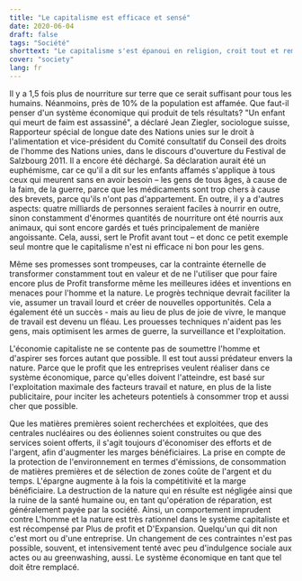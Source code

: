 ```yaml
---
title: "Le capitalisme est efficace et sensé"
date: 2020-06-04
draft: false
tags: "Société"
shorttext: "Le capitalisme s'est épanoui en religion, croit tout et remet peu en question, ce qui n'est pas seulement démontré par les protestations mondiales."
cover: "society"
lang: fr
---
```


Il y a 1,5 fois plus de nourriture sur terre que ce serait suffisant pour tous les humains. Néanmoins, près de 10% de la population est affamée. Que faut-il penser d'un système économique qui produit de tels résultats? "Un enfant qui meurt de faim est assassiné", a déclaré Jean Ziegler, sociologue suisse, Rapporteur spécial de longue date des Nations unies sur le droit à l'alimentation et vice-président du Comité consultatif du Conseil des droits de l'homme des Nations unies, dans le discours d'ouverture du Festival de Salzbourg 2011. Il a encore été déchargé. Sa déclaration aurait été un euphémisme, car ce qu'il a dit sur les enfants affamés s'applique à tous ceux qui meurent sans en avoir besoin – les gens de tous âges, à cause de la faim, de la guerre, parce que les médicaments sont trop chers à cause des brevets, parce qu'ils n'ont pas d'appartement. En outre, il y a d'autres aspects: quatre milliards de personnes seraient faciles à nourrir en outre, sinon constamment d'énormes quantités de nourriture ont été nourris aux animaux, qui sont encore gardés et tués principalement de manière angoissante. Cela, aussi, sert le Profit avant tout – et donc ce petit exemple seul montre que le capitalisme n'est ni efficace ni bon pour les gens.

Même ses promesses sont trompeuses, car la contrainte éternelle de transformer constamment tout en valeur et de ne l'utiliser que pour faire encore plus de Profit transforme même les meilleures idées et inventions en menaces pour l'homme et la nature. Le progrès technique devrait faciliter la vie, assumer un travail lourd et créer de nouvelles opportunités. Cela a également été un succès - mais au lieu de plus de joie de vivre, le manque de travail est devenu un fléau. Les prouesses techniques n'aident pas les gens, mais optimisent les armes de guerre, la surveillance et l'exploitation.

L'économie capitaliste ne se contente pas de soumettre l'homme et d'aspirer ses forces autant que possible. Il est tout aussi prédateur envers la nature. Parce que le profit que les entreprises veulent réaliser dans ce système économique, parce qu'elles doivent l'atteindre, est basé sur l'exploitation maximale des facteurs travail et nature, en plus de la liste publicitaire, pour inciter les acheteurs potentiels à consommer trop et aussi cher que possible.

Que les matières premières soient recherchées et exploitées, que des centrales nucléaires ou des éoliennes soient construites ou que des services soient offerts, il s'agit toujours d'économiser des efforts et de l'argent, afin d'augmenter les marges bénéficiaires. La prise en compte de la protection de l'environnement en termes d'émissions, de consommation de matières premières et de sélection de zones coûte de l'argent et du temps. L'épargne augmente à la fois la compétitivité et la marge bénéficiaire. La destruction de la nature qui en résulte est négligée ainsi que la ruine de la santé humaine ou, en tant qu'opération de réparation, est généralement payée par la société. Ainsi, un comportement imprudent contre L'homme et la nature est très rationnel dans le système capitaliste et est récompensé par Plus de profit et D'Expansion. Quelqu'un qui dit non c'est mort ou d'une entreprise. Un changement de ces contraintes n'est pas possible, souvent, et intensivement tenté avec peu d'indulgence sociale aux actes ou au greenwashing, aussi. Le système économique en tant que tel doit être remplacé.
